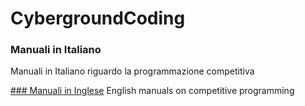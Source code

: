 # CybergroundCoding

### Manuali in Italiano
Manuali in Italiano riguardo la programmazione competitiva

[### Manuali in Inglese](https://github.com/fralabi/CybergroundCoding/tree/main/ManualiInglese)
English manuals on competitive programming
